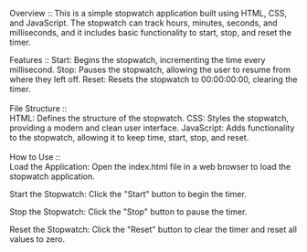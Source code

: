 Overview :: 
This is a simple stopwatch application built using HTML, CSS, and JavaScript. The stopwatch can track hours, minutes, seconds, and milliseconds, and it includes basic functionality to start, stop, and reset the timer.

Features :: 
Start: Begins the stopwatch, incrementing the time every millisecond.
Stop: Pauses the stopwatch, allowing the user to resume from where they left off.
Reset: Resets the stopwatch to 00:00:00:00, clearing the timer.<br><br>
File Structure :: <br>
HTML: Defines the structure of the stopwatch.
CSS: Styles the stopwatch, providing a modern and clean user interface.
JavaScript: Adds functionality to the stopwatch, allowing it to keep time, start, stop, and reset.<br><br>
How to Use :: <br>
Load the Application: Open the index.html file in a web browser to load the stopwatch application.

Start the Stopwatch: Click the "Start" button to begin the timer.

Stop the Stopwatch: Click the "Stop" button to pause the timer.

Reset the Stopwatch: Click the "Reset" button to clear the timer and reset all values to zero.
